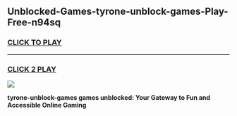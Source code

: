 
## Unblocked-Games-tyrone-unblock-games-Play-Free-n94sq
<h3>
<a href="https://premium76.site?title=tyrone-unblock-games&ref=17A">CLICK TO PLAY</a></h3>
<hr>

<h3>
<a href="https://premium76.site?title=tyrone-unblock-games&ref=17A">CLICK 2 PLAY</a>
  
</h3>

<a href="https://premium76.site?title=tyrone-unblock-games&ref=17A"><img src="https://clearcache.store/games.png"></a>


**tyrone-unblock-games games unblocked: Your Gateway to Fun and Accessible Online Gaming**
